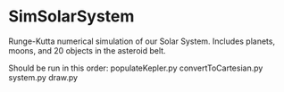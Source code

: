 # SimSolarSystem

Runge-Kutta numerical simulation of our Solar System.
Includes planets, moons, and 20 objects in the asteroid belt.

Should be run in this order:
  populateKepler.py
  convertToCartesian.py
  system.py
  draw.py
